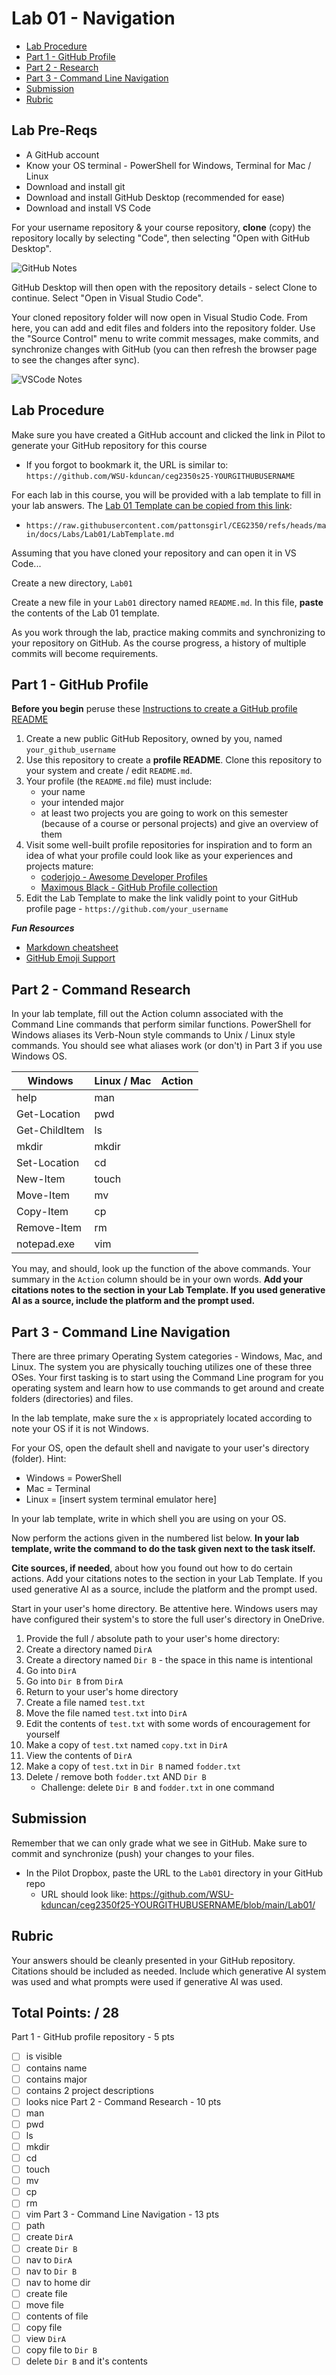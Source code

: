 # Lab 01 - Navigation

- [Lab Procedure](#Lab-Procedure)
- [Part 1 - GitHub Profile](#Part-1---GitHub-Profile)
- [Part 2 - Research](#part-2---research)
- [Part 3 - Command Line Navigation](#part-3---command-line-navigation)
- [Submission](#Submission)
- [Rubric](#Rubric)

## Lab Pre-Reqs

- A GitHub account
- Know your OS terminal - PowerShell for Windows, Terminal for Mac / Linux
- Download and install git
- Download and install GitHub Desktop (recommended for ease)
- Download and install VS Code

For your username repository & your course repository, **clone** (copy) the repository locally by selecting "Code", then selecting "Open with GitHub Desktop".  

![GitHub Notes](imgs/GitHub-MarkedUp.png)

GitHub Desktop will then open with the repository details - select Clone to continue.  Select "Open in Visual Studio Code".

Your cloned repository folder will now open in Visual Studio Code.  From here, you can add and edit files and folders into the repository folder.  Use the "Source Control" menu to write commit messages, make commits, and synchronize changes with GitHub (you can then refresh the browser page to see the changes after sync).

![VSCode Notes](imgs/VSCode-MarkedUp.png)

## Lab Procedure

Make sure you have created a GitHub account and clicked the link in Pilot to generate your GitHub repository for this course
- If you forgot to bookmark it, the URL is similar to:  
`https://github.com/WSU-kduncan/ceg2350s25-YOURGITHUBUSERNAME`

For each lab in this course, you will be provided with a lab template to fill in your lab answers. The [Lab 01 Template can be copied from this link](https://raw.githubusercontent.com/pattonsgirl/CEG2350/refs/heads/main/docs/Labs/Lab01/LabTemplate.md):

- `https://raw.githubusercontent.com/pattonsgirl/CEG2350/refs/heads/main/docs/Labs/Lab01/LabTemplate.md`

Assuming that you have cloned your repository and can open it in VS Code...

Create a new directory, `Lab01`

Create a new file in your `Lab01` directory named `README.md`.  In this file, **paste** the contents of the Lab 01 template.  

As you work through the lab, practice making commits and synchronizing to your repository on GitHub.  As the course progress, a history of multiple commits will become requirements.

## Part 1 - GitHub Profile

**Before you begin** peruse these [Instructions to create a GitHub profile README](https://docs.github.com/en/get-started/start-your-journey/setting-up-your-profile#adding-a-profile-readme)

1. Create a new public GitHub Repository, owned by you, named `your_github_username`
2. Use this repository to create a **profile README**. Clone this repository to your system and create / edit `README.md`. 
3. Your profile (the `README.md` file) must include: 
   - your name
   - your intended major
   - at least two projects you are going to work on this semester (because of a course or personal projects) and give an overview of them
4. Visit some well-built profile repositories for inspiration and to form an idea of what your profile could look like as your experiences and projects mature:
   - [coderjojo - Awesome Developer Profiles](https://github.com/coderjojo/creative-profile-readme)
   - [Maximous Black - GitHub Profile collection](https://github.com/maximousblk/maximousblk)
5. Edit the Lab Template to make the link validly point to your GitHub profile page - `https://github.com/your_username`

***Fun Resources***
- [Markdown cheatsheet](https://www.markdownguide.org/cheat-sheet/)
- [GitHub Emoji Support](https://www.webfx.com/tools/emoji-cheat-sheet/)

## Part 2 - Command Research

In your lab template, fill out the Action column associated with the Command Line commands that perform similar functions.  PowerShell for Windows aliases its Verb-Noun style commands to Unix / Linux style commands.  You should see what aliases work (or don't) in Part 3 if you use Windows OS.

| Windows      | Linux / Mac | Action |
| ---          | ---         | ---    |
| help         | man         |        |
| Get-Location | pwd         |        |
| Get-ChildItem | ls         |        |
| mkdir        | mkdir       |        |
| Set-Location | cd          |        |
| New-Item     | touch       |        |
| Move-Item    | mv          |        |
| Copy-Item    | cp          |        |
| Remove-Item  | rm          |        |
| notepad.exe  | vim         |        |

You may, and should, look up the function of the above commands.  Your summary in the `Action` column should be in your own words. **Add your citations notes to the section in your Lab Template. If you used generative AI as a source, include the platform and the prompt used.**

## Part 3 - Command Line Navigation

There are three primary Operating System categories - Windows, Mac, and Linux.  The system you are physically touching utilizes one of these three OSes.  Your first tasking is to start using the Command Line program for you operating system and learn how to use commands to get around and create folders (directories) and files.

In the lab template, make sure the `x` is appropriately located according to note your OS if it is not Windows.

For your OS, open the default shell and navigate to your user's directory (folder).  Hint:
- Windows = PowerShell
- Mac = Terminal
- Linux = [insert system terminal emulator here]

In your lab template, write in which shell you are using on your OS.

Now perform the actions given in the numbered list below.  **In your lab template, write the command to do the task given next to the task itself.**

**Cite sources, if needed**, about how you found out how to do certain actions. Add your citations notes to the section in your Lab Template. If you used generative AI as a source, include the platform and the prompt used.  

Start in your user's home directory.  Be attentive here.  Windows users may have configured their system's to store the full user's directory in OneDrive.

1. Provide the full / absolute path to your user's home directory:
2. Create a directory named `DirA`
3. Create a directory named `Dir B` - the space in this name is intentional
4. Go into `DirA`
5. Go into `Dir B` from `DirA`
6. Return to your user's home directory
7. Create a file named `test.txt`
8. Move the file named `test.txt` into `DirA`
9. Edit the contents of `test.txt` with some words of encouragement for yourself
10. Make a copy of `test.txt` named `copy.txt` in `DirA`
11. View the contents of `DirA`
12. Make a copy of `test.txt` in `Dir B` named `fodder.txt`
13. Delete / remove both `fodder.txt` AND `Dir B`
      - Challenge: delete `Dir B` and `fodder.txt` in one command

## Submission

Remember that we can only grade what we see in GitHub.  Make sure to commit and synchronize (push) your changes to your files.

- In the Pilot Dropbox, paste the URL to the `Lab01` directory in your GitHub repo
  - URL should look like: https://github.com/WSU-kduncan/ceg2350f25-YOURGITHUBUSERNAME/blob/main/Lab01/

## Rubric

Your answers should be cleanly presented in your GitHub repository.  Citations should be included as needed.  Include which generative AI system was used and what prompts were used if generative AI was used.

## Total Points: / 28
Part 1 - GitHub profile repository - 5 pts
- [ ] is visible
- [ ] contains name
- [ ] contains major
- [ ] contains 2 project descriptions
- [ ] looks nice
Part 2 - Command Research - 10 pts
- [ ] man 
- [ ] pwd
- [ ] ls        
- [ ] mkdir     
- [ ] cd        
- [ ] touch     
- [ ] mv        
- [ ] cp        
- [ ] rm        
- [ ] vim
Part 3 - Command Line Navigation - 13 pts
- [ ] path
- [ ] create `DirA`
- [ ] create `Dir B`
- [ ] nav to `DirA`
- [ ] nav to `Dir B`
- [ ] nav to home dir
- [ ] create file
- [ ] move file
- [ ] contents of file
- [ ] copy file
- [ ] view `DirA`
- [ ] copy file to `Dir B`
- [ ] delete `Dir B` and it's contents
